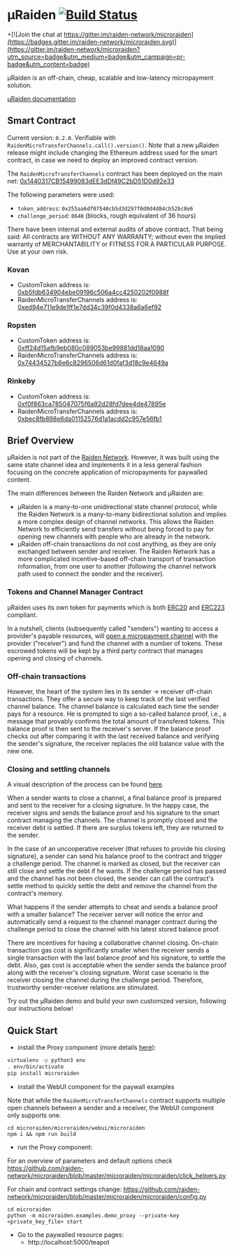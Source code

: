 # µRaiden [![Build Status](https://api.travis-ci.org/raiden-network/microraiden.svg)](https://travis-ci.org/raiden-network/microraiden)

+[![Join the chat at https://gitter.im/raiden-network/microraiden](https://badges.gitter.im/raiden-network/microraiden.svg)](https://gitter.im/raiden-network/microraiden?utm_source=badge&utm_medium=badge&utm_campaign=pr-badge&utm_content=badge) 


µRaiden is an off-chain, cheap, scalable and low-latency micropayment solution.

[µRaiden documentation](http://microraiden.readthedocs.io/en/latest/)


## Smart Contract

Current version: `0.2.0`. Verifiable with `RaidenMicroTransferChannels.call().version()`.
Note that a new µRaiden release might include changing the Ethereum address used for the smart contract, in case we need to deploy an improved contract version.

The `RaidenMicroTransferChannels` contract has been deployed on the main net: [0x1440317CB15499083dEE3dDf49C2bD51D0d92e33](https://etherscan.io/address/0x1440317CB15499083dEE3dDf49C2bD51D0d92e33)

The following parameters were used:
- `token_address`: `0x255aa6df07540cb5d3d297f0d0d4d84cb52bc8e6`
- `challenge_period`: `8640` (blocks, rough equivalent of 36 hours)


There have been internal and external audits of above contract. That being said:
All contracts are WITHOUT ANY WARRANTY; without even the implied warranty of MERCHANTABILITY or FITNESS FOR A PARTICULAR PURPOSE. Use at your own risk.


### Kovan


- CustomToken address is:  [0xb5fdb634904ebe09196c506a4cc4250202f0988f](https://kovan.etherscan.io/address/0xb5fdb634904ebe09196c506a4cc4250202f0988f)
- RaidenMicroTransferChannels address is: [0xed94e711e9de1ff1e7dd34c39f0d4338a6a6ef92](https://kovan.etherscan.io/address/0xed94e711e9de1ff1e7dd34c39f0d4338a6a6ef92#code)


### Ropsten

- CustomToken address is:  [0xff24d15afb9eb080c089053be99881dd18aa1090](https://ropsten.etherscan.io/address/0xff24d15afb9eb080c089053be99881dd18aa1090)
- RaidenMicroTransferChannels address is: [0x74434527b8e6c8296506d61d0faf3d18c9e4649a](https://ropsten.etherscan.io/address/0x74434527b8e6c8296506d61d0faf3d18c9e4649a#code)


### Rinkeby

- CustomToken address is:  [0xf0f863ca785047075f6a92d28fd7dee4de47895e](https://rinkeby.etherscan.io/address/0xf0f863ca785047075f6a92d28fd7dee4de47895e)
- RaidenMicroTransferChannels address is: [0xbec8fb898e6da01152576d1a1acdd2c957e56fb1](https://rinkeby.etherscan.io/address/0xbec8fb898e6da01152576d1a1acdd2c957e56fb1#code)


## Brief Overview

µRaiden is not part of the [Raiden Network](https://github.com/raiden-network/raiden). However, it was built using the same state channel idea and implements it in a less general fashion focusing on the concrete application of micropayments for paywalled content.

The main differences between the Raiden Network and µRaiden are:
 * µRaiden is a many-to-one unidirectional state channel protocol, while the Raiden Network is a many-to-many bidirectional solution and implies a more complex design of channel networks. This allows the Raiden Network to efficiently send transfers without being forced to pay for opening new channels with people who are already in the network.
 * µRaiden off-chain transactions do not cost anything, as they are only exchanged between sender and receiver. The Raiden Network has a more complicated incentive-based off-chain transport of transaction information, from one user to another (following the channel network path used to connect the sender and the receiver).


### Tokens and Channel Manager Contract

µRaiden uses its own token for payments which is both [ERC20](https://github.com/ethereum/EIPs/issues/20) and [ERC223](https://github.com/ethereum/EIPs/issues/223) compliant.

In a nutshell, clients (subsequently called "senders") wanting to access a provider's payable resources, will [open a micropayment channel](http://microraiden.readthedocs.io/en/latest/contract/index.html#opening-a-transfer-channel) with the provider ("receiver") and fund the channel with a number of tokens. These escrowed tokens will be kept by a third party contract that manages opening and closing of channels.

### Off-chain transactions

However, the heart of the system lies in its sender -> receiver off-chain transactions. They offer a secure way to keep track of the last verified channel balance. The channel balance is calculated each time the sender pays for a resource. He is prompted to sign a so-called balance proof, i.e., a message that provably confirms the total amount of transfered tokens. This balance proof is then sent to the receiver's server. If the balance proof checks out after comparing it with the last received balance and verifying the sender's signature, the receiver replaces the old balance value with the new one.

### Closing and settling channels

A visual description of the process can be found [here](http://microraiden.readthedocs.io/en/latest/contract/index.html#closing-a-channel).

When a sender wants to close a channel, a final balance proof is prepared and sent to the receiver for a closing signature. In the happy case, the receiver signs and sends the balance proof and his signature to the smart contract managing the channels. The channel is promptly closed and the receiver debt is settled. If there are surplus tokens left, they are returned to the sender.

In the case of an uncooperative receiver (that refuses to provide his closing signature), a sender can send his balance proof to the contract and trigger a challenge period. The channel is marked as closed, but the receiver can still close and settle the debt if he wants. If the challenge period has passed and the channel has not been closed, the sender can call the contract's settle method to quickly settle the debt and remove the channel from the contract's memory.

What happens if the sender attempts to cheat and sends a balance proof with a smaller balance? The receiver server will notice the error and automatically send a request to the channel manager contract during the challenge period to close the channel with his latest stored balance proof.

There are incentives for having a collaborative channel closing. On-chain transaction gas cost is significantly smaller when the receiver sends a single transaction with the last balance proof and his signature, to settle the debt. Also, gas cost is acceptable when the sender sends the balance proof along with the receiver's closing signature. Worst case scenario is the receiver closing the channel during the challenge period. Therefore, trustworthy sender-receiver relations are stimulated.

Try out the µRaiden demo and build your own customized version, following our instructions below!


## Quick Start

 * install the Proxy component (more details [here](http://microraiden.readthedocs.io/en/latest/proxy-tutorial.html)):

```bash
virtualenv -p python3 env
. env/bin/activate
pip install microraiden
```

* install the WebUI component for the paywall examples

Note that while the `RaidenMicroTransferChannels` contract supports multiple open channels between a sender and a receiver, the WebUI component only supports one.

```
cd microraiden/microraiden/webui/microraiden
npm i && npm run build
```

* run the Proxy component:

For an overview of parameters and default options check https://github.com/raiden-network/microraiden/blob/master/microraiden/microraiden/click_helpers.py

For chain and contract settings change: https://github.com/raiden-network/microraiden/blob/master/microraiden/microraiden/config.py

```
cd microraiden
python -m microraiden.examples.demo_proxy --private-key <private_key_file> start
```

 * Go to the paywalled resource pages:
    - http://localhost:5000/teapot
